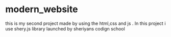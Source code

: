 # modern_website
this is my second project made by using the html,css and js .
In this project i use shery.js library launched by sheriyans codign school
